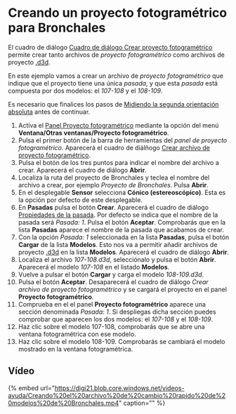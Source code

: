 # Creando un proyecto fotogramétrico para Bronchales

El cuadro de diálogo [Cuadro de diálogo Crear proyecto fotogramétrico](https://github.com/digi21/docs/tree/7fc627c885c16fb88afc7cc05a6df2a2f4a54563/digi3d-net/primeros-pasos/comenzando-a-utilizar-digi3d.net/comenzando-con-la-ventana-fotogrametrica/sensor-camara-conica/proyectos-de-proyecto-fotogrametrico/CuadroDeDialogoCrearProyectoFotogrametrico.html) permite crear tanto archivos de _proyecto fotogramétrico_ como archivos de proyecto [.d3d](creando-proyecto-fotogrametrico-bronchales.md).

En este ejemplo vamos a crear un archivo de _proyecto fotogramétrico_ que indique que el proyecto tiene una única _pasada_, y que esta _pasada_ está compuesta por dos modelos: el _107-108_ y el _108-109_.

Es necesario que finalices los pasos de [Midiendo la segunda orientación absoluta](https://github.com/digi21/docs/tree/7fc627c885c16fb88afc7cc05a6df2a2f4a54563/digi3d-net/primeros-pasos/comenzando-a-utilizar-digi3d.net/comenzando-con-la-ventana-fotogrametrica/sensor-camara-conica/proyectos-de-proyecto-fotogrametrico/MidiendoLaSegundaOrientacionAbsoluta.html) antes de continuar.

1. Activa el [Panel Proyecto fotogramétrico](https://github.com/digi21/docs/tree/7fc627c885c16fb88afc7cc05a6df2a2f4a54563/digi3d-net/primeros-pasos/comenzando-a-utilizar-digi3d.net/comenzando-con-la-ventana-fotogrametrica/sensor-camara-conica/proyectos-de-proyecto-fotogrametrico/PanelProyectoFotogrametrico.html) mediante la opción del menú **Ventana/Otras ventanas/Proyecto fotogramétrico**.
2. Pulsa el primer botón de la barra de herramientas del _panel de proyecto fotogramétrico_. Aparecerá el cuadro de diálñogo [Crear archivo de proyecto fotogramétrico](https://github.com/digi21/docs/tree/7fc627c885c16fb88afc7cc05a6df2a2f4a54563/digi3d-net/primeros-pasos/comenzando-a-utilizar-digi3d.net/comenzando-con-la-ventana-fotogrametrica/sensor-camara-conica/proyectos-de-proyecto-fotogrametrico/CuadroDeDialogoCrearProyectoFotogrametrico.html).
3. Pulsa el botón de los tres puntos para indicar el nombre del archivo a crear. Aparecerá el cuadro de diálogo **Abrir**.
4. Localiza la ruta del proyecto de Bronchales y teclea el nombre del archivo a crear, por ejemplo _Proyecto de Bronchales_. Pulsa **Abrir**.
5. En el desplegable **Sensor** selecciona **Cónico \(estereoscópico\)**. Esta es la opción por defecto de este desplegable.
6. En **Pasadas** pulsa el botón **Crear**. Aparecerá el cuadro de diálogo [Propiedades de la pasada](https://github.com/digi21/docs/tree/7fc627c885c16fb88afc7cc05a6df2a2f4a54563/digi3d-net/primeros-pasos/comenzando-a-utilizar-digi3d.net/comenzando-con-la-ventana-fotogrametrica/sensor-camara-conica/proyectos-de-proyecto-fotogrametrico/CuadroDeDialogoPropiedadesDeLaPasada.html). Por defecto se indica que el nombre de la pasada será _Pasada: 1_. Pulsa el botón **Aceptar**. Comprobarás que en la lista **Pasadas** aparece el nombre de la pasada que acabamos de crear.
7. Con la opción _Pasada: 1_ seleccionada en la lista **Pasadas**, pulsa el botón **Cargar** de la lista **Modelos**. Esto nos va a permitir añadir archivos de proyecto [.d3d](creando-proyecto-fotogrametrico-bronchales.md) en la lista **Modelos**. Aparecerá el cuadro de diálogo **Abrir**.
8. Localiza el archivo _107-108.d3d_, selecciónalo y pulsa el botón **Abrir**. Aparecerá el modelo _107-108_ en el listado **Modelos**.
9. Vuelve a pulsar el botón **Cargar** y carga el modelo _108-109.d3d_.
10. Pulsa el botón **Aceptar**. Desaparecerá el cuadro de diálogo _Crear archivo de proyecto fotogramétrico_ y se cargará el proyecto en el panel **Proyecto fotogramétrico**.
11. Comprueba en el el panel **Proyecto fotogramétrico** aparece una sección denominada _Pasada: 1_. Si despliegas dicha sección puedes comprobar que aparecen los dos modelos: el _107-108_ y el _108-109_.
12. Haz clic sobre el modelo 107-108, comprobarás que se abre una ventana fotogramétrica con ese modelo.
13. Haz clic sobre el modelo 108-109. Comprobarás se cambiará el modelo mostrado en la ventana fotogramétrica.

## Vídeo

{% embed url="https://digi21.blob.core.windows.net/videos-ayuda/Creando%20el%20archivo%20de%20cambio%20rapido%20de%20modelos%20de%20Bronchales.mp4" caption="" %}

